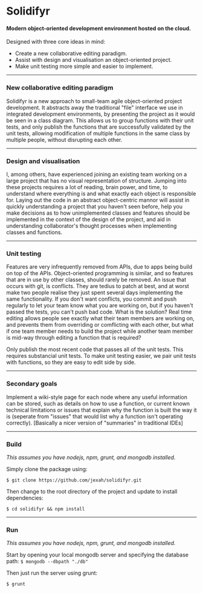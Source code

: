 # Solidifyr
#### Modern object-oriented development environment hosted on the cloud.

Designed with three core ideas in mind:
* Create a new collaborative editing paradigm.
* Assist with design and visualisation an object-oriented project.
* Make unit testing more simple and easier to implement.

---

### New collaborative editing paradigm
Solidifyr is a new approach to small-team agile object-oriented project development. It abstracts away the traditional "file" interface we use in integrated development environments, by presenting the project as it would be seen in a class diagram. This allows us to group functions with their unit tests, and only publish the functions that are successfully validated by the unit tests, allowing modification of multiple functions in the same class by multiple people, without disrupting each other.

---

### Design and visualisation
I, among others, have experienced joining an existing team working on a large project that has no visual representation of structure. Jumping into these projects requires a lot of reading, brain power, and time, to understand where everything is and what exactly each object is responsible for. Laying out the code in an abstract object-centric mannor will assist in quickly understanding a project that you haven't seen before, help you make decisions as to how unimplemented classes and features should be implemented in the context of the design of the project, and aid in understanding collaborator's thought processes when implementing classes and functions.

---

### Unit testing
Features are very infrequently removed from APIs, due to apps being build on top of the APIs. Object-oriented programming is similar, and so features that are in use by other classes, should rarely be removed. An issue that occurs with git, is conflicts. They are tedius to patch at best, and at worst make two people realise they just spent several days implementing the same functionality. If you don't want conflicts, you commit and push regularly to let your team know what you are working on, but if you haven't passed the tests, you can't push bad code. What is the solution? Real time editing allows people see exactly what their team members are working on, and prevents them from overriding or comflicting with each other, but what if one team member needs to build the project while another team member is mid-way through editing a function that is required?

Only publish the most recent code that passes all of the unit tests. This requires substancial unit tests. To make unit testing easier, we pair unit tests with functions, so they are easy to edit side by side.

---

### Secondary goals
Implement a wiki-style page for each node where any useful information can be stored, such as details on how to use a function, or current known technical limitations or issues that explain why the function is built the way it is (seperate from "issues" that would list why a function isn't operating correctly). [Basically a nicer version of "summaries" in traditional IDEs]

---

### Build
*This assumes you have nodejs, npm, grunt, and mongodb installed.*

Simply clone the package using:

`$ git clone https://github.com/jexah/solidifyr.git`

Then change to the root directory of the project and update to install dependencies:

`$ cd solidifyr && npm install`

---

### Run
*This assumes you have nodejs, npm, grunt, and mongodb installed.*

Start by opening your local mongodb server and specifying the database path:
`$ mongodb --dbpath "./db"`

Then just run the server using grunt:

`$ grunt`